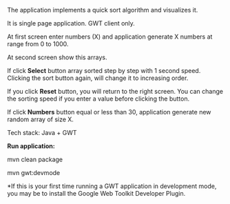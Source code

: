 The application implements a quick sort algorithm and visualizes it.

It is single page application. GWT client only.

At first screen enter numbers (X) and application generate X numbers at range from 0 to 1000.

At second screen show this arrays.

If click **Select** button array sorted step by step with 1 second speed.
Clicking the sort button again, will change it to increasing order.

If you click **Reset** button, you will return to the right screen.
You can change the sorting speed if you enter a value before clicking the button.

If click **Numbers** button equal or less than 30, application generate new random array of size X.

Tech stack: Java + GWT

**Run application:** 

mvn clean package

mvn gwt:devmode

*If this is your first time running a GWT application in development mode, you may be  to install the Google Web Toolkit Developer Plugin.
